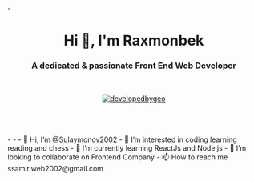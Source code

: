 -<h1 align="center">Hi 👋, I'm Raxmonbek</h1>
<h3 align="center">A dedicated & passionate Front End Web Developer</h3>
<br>
<p align="center"> <a href="https://twitter.com/ssamir_20" target="_blank"><img src="https://img.shields.io/twitter/follow/developedbygeo?logo=twitter&style=for-the-badge" alt="developedbygeo" /></a> </p>
<br>
<br>

<br>
- 
- 
- 👋 Hi, I’m @Sulaymonov2002
- 👀 I’m interested in coding learning reading and chess
- 🌱 I’m currently learning ReactJs and Node.js
- 💞️ I’m looking to collaborate on Frontend Company
- 📫 How to reach me ssamir.web2002@gmail.com

<!---
Sulaymonov2002/Sulaymonov2002 is a ✨ special ✨ repository because its `README.md` (this file) appears on your GitHub profile.
You can click the Preview link to take a look at your changes.
--->
